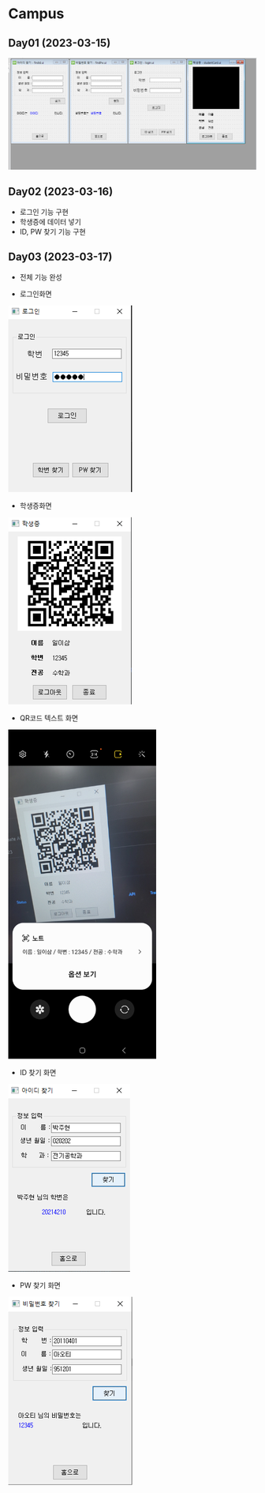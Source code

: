 # Campus

## Day01 (2023-03-15)
![전체 화면들](https://github.com/Tarel-IoT-PK/Campus/blob/main/images/AllWindow.png?raw=true)

## Day02 (2023-03-16)
- 로그인 기능 구현
- 학생증에 데이터 넣기
- ID, PW 찾기 기능 구현

## Day03 (2023-03-17)
- 전체 기능 완성

- 로그인화면

![로그인화면](https://github.com/Tarel-IoT-PK/Campus/blob/main/images/Home.png?raw=true)

- 학생증화면

![학생증 화면](https://github.com/Tarel-IoT-PK/Campus/blob/main/images/studentcard.png?raw=true)

- QR코드 텍스트 화면

<img src="https://github.com/Tarel-IoT-PK/Campus/blob/main/images/QRtext.jpg?raw=true" width = "300" />

- ID 찾기 화면

![ID찾기 화면](https://github.com/Tarel-IoT-PK/Campus/blob/main/images/findID.png?raw=true)

- PW 찾기 화면

![PW찾기 화면](https://github.com/Tarel-IoT-PK/Campus/blob/main/images/findPW.png?raw=true)


